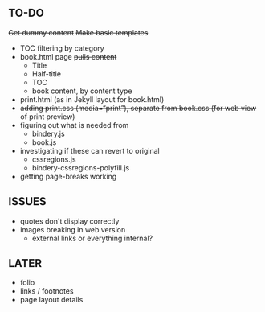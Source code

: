 ## TO-DO

~~Get dummy content~~
~~Make basic templates~~
- TOC filtering by category
- book.html page
~~pulls content~~
	- Title
	- Half-title
	- TOC
	- book content, by content type
- print.html (as in Jekyll layout for book.html)
- ~~adding print.css (media=“print”), separate from book.css (for web view of print preview)~~
- figuring out what is needed from
	- bindery.js
	- book.js
- investigating if these can revert to original 
	- cssregions.js
	- bindery-cssregions-polyfill.js
- getting page-breaks working

## ISSUES

- quotes don't display correctly
- images breaking in web version
	- external links or everything internal? 

## LATER
- folio
- links / footnotes
- page layout details